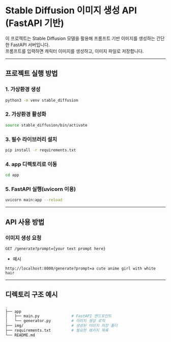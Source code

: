 # Stable Diffusion 이미지 생성 API (FastAPI 기반)

이 프로젝트는 Stable Diffusion 모델을 활용해 프롬프트 기반 이미지를 생성하는 간단한 FastAPI 서버입니다.  
프롬프트를 입력하면 캐릭터 이미지를 생성하고, 이미지 파일로 저장합니다.

---

## 프로젝트 실행 방법

### 1. 가상환경 생성
```bash
python3 -m venv stable_diffusion
```

### 2. 가상환경 활성화
```bash
source stable_diffusion/bin/activate
```

### 3. 필수 라이브러리 설치
```bash
pip install -r requirements.txt
```

### 4. app 디렉토리로 이동
```bash
cd app
```

### 5. FastAPI 실행(uvicorn 이용)
```bash
uvicorn main:app --reload
```
---

## API 사용 방법

### 이미지 생성 요청
```
GET /generate?prompt={your text prompt here}
```

- 예시
```
http://localhost:8000/generate?prompt=a cute anime girl with white hair
```

---

## 디렉토리 구조 예시
```bash
.
├── app
│   ├── main.py              # FastAPI 엔드포인트
│   └── generator.py         # 이미지 생성 로직
├── img/                     # 생성된 이미지 저장 폴더
├── requirements.txt         # 필요한 패키지 목록
└── README.md
```